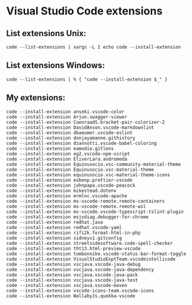 # Visual Studio Code extensions

## List extensions Unix:
    
    code --list-extensions | xargs -L 1 echo code --install-extension       
        
## List extensions Windows:

    code --list-extensions | % { "code --install-extension $_" }        
    
## My extensions:
    
    code --install-extension anseki.vscode-color
    code --install-extension Arjun.swagger-viewer
    code --install-extension CoenraadS.bracket-pair-colorizer-2
    code --install-extension DavidAnson.vscode-markdownlint    
    code --install-extension dbaeumer.vscode-eslint
    code --install-extension donjayamanne.githistory
    code --install-extension dzannotti.vscode-babel-coloring   
    code --install-extension eamodio.gitlens
    code --install-extension eg2.vscode-npm-script
    code --install-extension EliverLara.andromeda
    code --install-extension Equinusocio.vsc-community-material-theme
    code --install-extension Equinusocio.vsc-material-theme
    code --install-extension equinusocio.vsc-material-theme-icons
    code --install-extension esbenp.prettier-vscode
    code --install-extension johnpapa.vscode-peacock
    code --install-extension mikestead.dotenv
    code --install-extension mrmlnc.vscode-apache
    code --install-extension ms-vscode-remote.remote-containers
    code --install-extension ms-vscode-remote.remote-wsl
    code --install-extension ms-vscode.vscode-typescript-tslint-plugin
    code --install-extension msjsdiag.debugger-for-chrome
    code --install-extension redhat.java
    code --install-extension redhat.vscode-yaml
    code --install-extension rifi2k.format-html-in-php
    code --install-extension sidneys1.gitconfig
    code --install-extension streetsidesoftware.code-spell-checker
    code --install-extension tht13.html-preview-vscode
    code --install-extension tombonnike.vscode-status-bar-format-toggle
    code --install-extension VisualStudioExptTeam.vscodeintellicode
    code --install-extension vscjava.vscode-java-debug
    code --install-extension vscjava.vscode-java-dependency
    code --install-extension vscjava.vscode-java-pack
    code --install-extension vscjava.vscode-java-test
    code --install-extension vscjava.vscode-maven
    code --install-extension vscode-icons-team.vscode-icons
    code --install-extension WallabyJs.quokka-vscode
